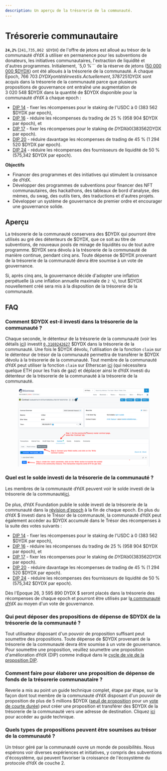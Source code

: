```yaml
---
description: Un aperçu de la trésorerie de la communauté.
---
```


# Trésorerie communautaire

**`24,2%`** (`241,735,862 $DYDX`) de l'offre de jetons est alloué au trésor de la communauté dYdX à utiliser en permanence pour les subventions de donateurs, les initiatives communautaires, l'extraction de liquidité et d'autres programmes. Initialement, `5,0 %``` de la réserve de jetons ([50 000 000 $DYDX](https://docs.dydx.community/dydx-governance/start-here/dydx-allocations)) ont été alloués à la trésorerie de la communauté. À chaque Époch, 766 703 $DYDX y ont été investis. Actuellement, 3 787 251 $DYDX sont acquis dans la trésorerie de la communauté parce que plusieurs propositions de gouvernance ont entraîné une augmentation de 3 020 548 $DYDX dans la quantité de $DYDX disponible pour la communauté dYdX à chaque epoch :

* [DIP 14](https://dydx.community/dashboard/proposal/7) - fixer les récompenses pour le staking de l'USDC à 0 (383 562 $DYDX par epoch),
* [DIP 16](https://dydx.community/dashboard/proposal/8) - réduire les récompenses du trading de 25 % (958 904 $DYDX par époch), et
* [DIP 17](https://dydx.community/dashboard/proposal/9) - fixer les récompenses pour le staking de $DYDX à 0 (383 562 $DYDX par epoch).
* [DIP 20](https://dydx.community/dashboard/proposal/11) - réduire davantage les récompenses de trading de 45 % (1 294 520 $DYDX par epoch).
* [DIP 24](https://github.com/dydxfoundation/dip/blob/master/content/dips/DIP-24.md) - réduire les récompenses des fournisseurs de liquidité de 50 % (575,342 $DYDX par epoch).



**Objectifs**

* Financer des programmes et des initiatives qui stimulent la croissance de dYdX.
* Développer des programmes de subventions pour financer des NFT communautaires, des hackathons, des tableaux de bord d'analyse, des mèmes, du swag, des outils tiers, des traductions et d'autres projets.
* Développer un système de gouvernance de premier ordre et encourager une gouvernance solide.

## Aperçu

La trésorerie de la communauté conservera des $DYDX qui pourront être utilisés au gré des détenteurs de $DYDX, que ce soit au titre de subventions, de nouveaux pools de minage de liquidités ou de tout autre programme. $DYDX sera dévolu à la trésorerie de la communauté de manière continue, pendant cinq ans. Toute dépense de $DYDX provenant de la trésorerie de la communauté devra être soumise à un vote de gouvernance.

Si, après cinq ans, la gouvernance décide d'adopter une inflation perpétuelle (à une inflation annuelle maximale de `2 %`), tout $DYDX nouvellement créé sera mis à la disposition de la trésorerie de la communauté.

## FAQ

### Comment $DYDX est-il investi dans la trésorerie de la communauté ?

Chaque seconde, le détenteur de la trésorerie de la communauté (voir les détails [ici](https://docs.dydx.community/dydx-governance/resources/technical-overview#governance-architecture-overview)) investit [`0,3169242627`](tel:03169242627) $DYDX dans la trésorerie de la communauté. Une fois le $DYDX dévolu, l'utilisation de la fonction `claim` sur le détenteur de trésor de la communauté permettra de transférer le $DYDX dévolu à la trésorerie de la communauté. Tout membre de la communauté dYdX peut utiliser la fonction `claim` sur Etherscan [ici](https://etherscan.io/address/0x08a90Fe0741B7DeF03fB290cc7B273F1855767D8#writeContract) (qui nécessitera quelque ETH pour les frais de gaz) et déplacer ainsi le dYdX investi du détenteur de la trésorerie de la communauté à la trésorerie de la communauté.

<figure><img src="../.gitbook/assets/claim-function-CT-vester.png" alt=""><figcaption></figcaption></figure>

### Quel est le solde investi de la trésorerie de la communauté ?

Les membres de la communauté dYdX peuvent voir le solde investi de la trésorerie de la communauté[ici](https://dydx.shippooor.xyz/). \
\
De plus, dYdX Foundation publie le solde investi de la trésorerie de la communauté dans la [révision d'epoch](https://dydx.foundation/blog) à la fin de chaque epoch. En plus du dYdX $ investi dans le Trésor de la communauté, la communauté dYdX peut également accéder au $DYDX accumulé dans le Trésor des récompenses à la suite des votes suivants :

* [DIP 14](https://dydx.community/dashboard/proposal/7) - fixer les récompenses pour le staking de l'USDC à 0 (383 562 $DYDX par epoch),
* [DIP 16](https://dydx.community/dashboard/proposal/8) - réduire les récompenses du trading de 25 % (958 904 $DYDX par époch), et
* [DIP 17](https://dydx.community/dashboard/proposal/9) - fixer les récompenses pour le staking de $DYDX à 0 (383 562 $DYDX par epoch).
* [DIP 20](https://dydx.community/dashboard/proposal/11) - réduire davantage les récompenses de trading de 45 % (1 294 520 $DYDX par epoch).
* [DIP 24](https://github.com/dydxfoundation/dip/blob/master/content/dips/DIP-24.md) - réduire les récompenses des fournisseurs de liquidité de 50 % (575,342 $DYDX par epoch).

Dès l'Epoque 26, 3 595 890 DYDX $ seront placés dans la trésorerie des récompenses de chaque epoch et pourront être utilisés par l[a communauté dY](https://docs.dydx.community/dydx-governance/voting-and-governance/governance-parameters)dX au moyen d'un vote de gouvernance.

### Qui peut déposer des propositions de dépense de $DYDX de la trésorerie de la communauté ?

Tout utilisateur disposant d'un pouvoir de proposition suffisant peut soumettre des propositions. Toute dépense de $DYDX provenant de la trésorerie de la communauté devra être soumise à un vote de gouvernance. Pour soumettre une proposition, veuillez soumettre une proposition d'amélioration dYdX (DIP) comme indiqué dans le [cycle de vie de la proposition DIP](../voting-and-governance/dip-proposal-lifecycle.md).

### Comment faire pour élaborer une proposition de dépense de fonds de la trésorerie communautaire ?

Reverie a mis au point un guide technique complet, étape par étape, sur la façon dont tout membre de la communauté dYdX disposant d'un pouvoir de proposition de plus de 5 millions $DYDX ([seuil de proposition](https://docs.dydx.community/dydx-governance/voting-and-governance/governance-parameters#timelock-parameters) pour un [vote de courte durée](https://docs.dydx.community/dydx-governance/voting-and-governance/governance-process#short-timelock-executor)) peut créer une proposition et transférer des $DYDX de la trésorerie de la communauté vers une adresse de destination. Cliquez [ici](https://app.gitbook.com/o/-MeNgGQU0ucT2xo4s8-T/s/-MeNfSkgj48hU0q8Zbjn/\~/changes/EyisuFjLIyJ7K9RzaTfJ/technical-guide-on-building-a-dydx-community-treasury-spending-proposal) pour accéder au guide technique.

### Quels types de propositions peuvent être soumises au trésor de la communauté ?

Un trésor géré par la communauté ouvre un monde de possibilités. Nous espérons voir diverses expériences et initiatives, y compris des subventions d'écosystème, qui peuvent favoriser la croissance de l'écosystème du protocole dYdX de couche 2.
